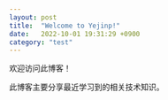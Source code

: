 ```yaml
---
layout: post
title:  "Welcome to Yejinp!"
date:   2022-10-01 19:31:29 +0900
category: "test"
---
```


欢迎访问此博客！
 
此博客主要分享最近学习到的相关技术知识。
